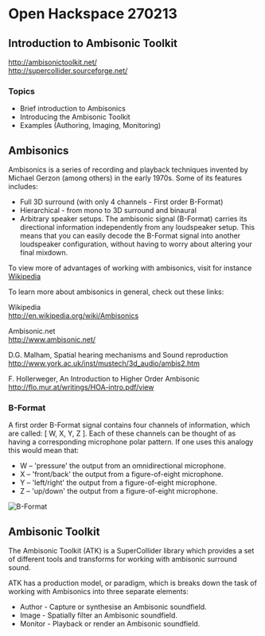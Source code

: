 # Open Hackspace 270213
## Introduction to Ambisonic Toolkit
<http://ambisonictoolkit.net/>  
<http://supercollider.sourceforge.net/>

### Topics
* Brief introduction to Ambisonics
* Introducing the Ambisonic Toolkit
* Examples (Authoring, Imaging, Monitoring)

## Ambisonics
Ambisonics is a series of recording and playback techniques invented by Michael
Gerzon (among others) in the early 1970s. Some of its features includes:

* Full 3D surround (with only 4 channels - First order B-Format)
* Hierarchical - from mono to 3D surround and binaural
* Arbitrary speaker setups. The ambisonic signal (B-Format) carries its directional
information independently from any loudspeaker setup. This means that you can easily decode the 
B-Format signal into another loudspeaker configuration, without having to worry about altering your
final mixdown.

To view more of advantages of working with ambisonics, visit for instance [Wikipedia][advantages]

To learn more about ambisonics in general, check out these links:

Wikipedia  
<http://en.wikipedia.org/wiki/Ambisonics>

Ambisonic.net  
<http://www.ambisonic.net/>

D.G. Malham, Spatial hearing mechanisms and Sound reproduction  
<http://www.york.ac.uk/inst/mustech/3d_audio/ambis2.htm>

F. Hollerweger, An Introduction to Higher Order Ambisonic  
<http://flo.mur.at/writings/HOA-intro.pdf/view>

[advantages]: http://en.wikipedia.org/wiki/Ambisonics#Advantages "Advantages"

### B-Format
A first order B-Format signal contains four channels of information, which are called: [ W, X, Y, Z ].
Each of these channels can be thought of as having a corresponding microphone polar pattern.
If one uses this analogy this would mean that:

* W – 'pressure' the output from an omnidirectional microphone. 
* X – 'front/back' the output from a figure-of-eight microphone.
* Y – 'left/right' the output from a figure-of-eight microphone.
* Z – 'up/down' the output from a figure-of-eight microphone.

![B-Format](https://raw.github.com/davidgranstrom/ohs-270213_ATK/master/images/bformat.png)

## Ambisonic Toolkit

The Ambisonic Toolkit (ATK) is a SuperCollider library which provides a set of different
tools and transforms for working with ambisonic surround sound.

ATK has a production model, or paradigm, which is breaks down the task of
working with Ambisonics into three separate elements:

* Author  - Capture or synthesise an Ambisonic soundfield.
* Image   - Spatially filter an Ambisonic soundfield.
* Monitor - Playback or render an Ambisonic soundfield.

